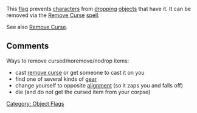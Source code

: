 This [flag](:Category:_Object_Flags "wikilink") prevents
[characters](:Category:_Characters "wikilink") from
[dropping](Drop "wikilink") [objects](:Category:_Objects "wikilink")
that have it. It can be removed via the [Remove
Curse](Remove_Curse "wikilink") [spell](:Category:_Spells "wikilink").

See also [Remove Curse](Remove_Curse "wikilink").

## Comments

Ways to remove cursed/noremove/nodrop items:

-   cast [remove curse](Remove_Curse "wikilink") or get someone to cast
    it on you
-   find one of several kinds of
    [gear](:Category:Remove_Curse_Gear "wikilink")
-   change yourself to opposite [alignment](Alignment "wikilink") (so it
    zaps you and falls off)
-   die (and do not get the cursed item from your corpse)

[Category: Object Flags](Category:_Object_Flags "wikilink")
